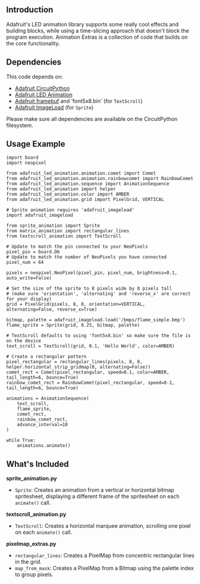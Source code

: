 ## Introduction
Adafruit's LED animation library supports some really cool effects and building blocks, while using a time-slicing approach that doesn't block the program execution. Animation Extras is a collection of code that builds on the core functionality.

## Dependencies
This code depends on:

* [Adafruit CircuitPython](https://github.com/adafruit/circuitpython)
* [Adafruit LED Animation](https://github.com/adafruit/Adafruit_CircuitPython_LED_Animation)
* [Adafruit framebuf](https://github.com/adafruit/Adafruit_CircuitPython_framebuf) and 'font5x8.bin' (for `TextScroll`)
* [Adafruit ImageLoad](https://github.com/adafruit/Adafruit_CircuitPython_ImageLoad) (for `Sprite`)

Please make sure all dependencies are available on the CircuitPython filesystem.

## Usage Example
```
import board
import neopixel

from adafruit_led_animation.animation.comet import Comet
from adafruit_led_animation.animation.rainbowcomet import RainbowComet
from adafruit_led_animation.sequence import AnimationSequence
from adafruit_led_animation import helper
from adafruit_led_animation.color import AMBER
from adafruit_led_animation.grid import PixelGrid, VERTICAL

# Sprite animation requires 'adafruit_imageload'
import adafruit_imageload

from sprite_animation import Sprite
from matrix_animation import rectangular_lines
from textscroll_animation import TextScroll

# Update to match the pin connected to your NeoPixels
pixel_pin = board.D6
# Update to match the number of NeoPixels you have connected
pixel_num = 64

pixels = neopixel.NeoPixel(pixel_pin, pixel_num, brightness=0.1, auto_write=False)

# Set the size of the sprite to 8 pixels wide by 8 pixels tall
# (make sure 'orientation', 'alternating' and 'reverse_x' are correct for your display)
grid = PixelGrid(pixels, 8, 8, orientation=VERTICAL, alternating=False, reverse_x=True)

bitmap, palette = adafruit_imageload.load('/bmps/flame_simple.bmp')
flame_sprite = Sprite(grid, 0.25, bitmap, palette)

# TextScroll defaults to using 'font5x8.bin' so make sure the file is on the device
text_scroll = TextScroll(grid, 0.1, 'Hello World', color=AMBER)

# Create a rectangular pattern
pixel_rectangular = rectangular_lines(pixels, 8, 8, helper.horizontal_strip_gridmap(8, alternating=False))
comet_rect = Comet(pixel_rectangular, speed=0.1, color=AMBER, tail_length=6, bounce=True)
rainbow_comet_rect = RainbowComet(pixel_rectangular, speed=0.1, tail_length=6, bounce=True)

animations = AnimationSequence(
    text_scroll,
    flame_sprite,
    comet_rect,
    rainbow_comet_rect,
    advance_interval=10
)

while True:
    animations.animate()
```

## What's Included
**sprite_animation.py**

* `Sprite`: Creates an animation from a vertical or horizontal bitmap spritesheet, displaying a different frame of the spritesheet on each `animate()` call.

**textscroll_animation.py**

* `TextScroll`: Creates a horizontal marquee animation, scrolling one pixel on each `animate()` call.

**pixelmap_extras.py**

* `rectangular_lines`: Creates a PixelMap from concentric rectangular lines in the grid.
* `map_from_mask`: Creates a PixelMap from a Bitmap using the palette index to group pixels.